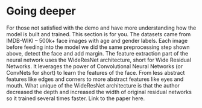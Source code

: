 # Going deeper
For those not satisfied with the demo and have more understanding how the model is built and trained. This section is for you.
The datasets came from IMDB-WIKI – 500k+ face images with age and gender labels. Each image before feeding into the model we did the same preprocessing step shown above, detect the face and add margin.
The feature extraction part of the neural network uses the WideResNet architecture, short for Wide Residual Networks. It leverages the power of Convolutional Neural Networks (or ConvNets for short) to learn the features of the face. From less abstract features like edges and corners to more abstract features like eyes and mouth.
What unique of the WideResNet architecture is that the author decreased the depth and increased the width of original residual networks so it trained several times faster. Link to the paper here.
